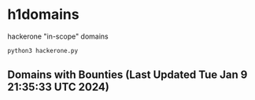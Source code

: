 # h1domains
hackerone "in-scope" domains

`python3 hackerone.py`
## Domains with Bounties (Last Updated Tue Jan  9 21:35:33 UTC 2024)
```

```
